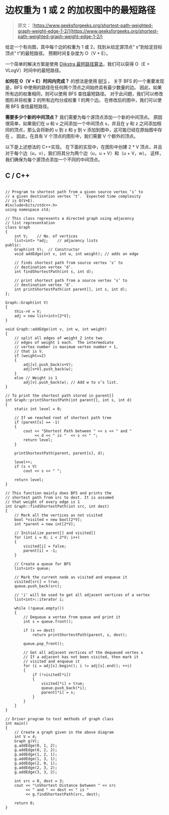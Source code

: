 # 边权重为 1 或 2 的加权图中的最短路径

> 原文： [https://www.geeksforgeeks.org/shortest-path-weighted-graph-weight-edge-1-2/](https://www.geeksforgeeks.org/shortest-path-weighted-graph-weight-edge-1-2/)

给定一个有向图，其中每个边的权重为 1 或 2，找到从给定源顶点“ s”到给定目标顶点“ t”的最短路径。 预期时间复杂度为 O（V + E）。

一个简单的解决方案是使用 [Dijkstra 最短路径算法](https://www.geeksforgeeks.org/greedy-algorithms-set-7-dijkstras-algorithm-for-adjacency-list-representation/)，我们可以获得 O（E + VLogV）时间中的最短路径。

**如何在 O（V + E）时间内完成？** 的想法是使用 [BFS](https://www.geeksforgeeks.org/breadth-first-traversal-for-a-graph/) 。 关于 BFS 的一个重要发现是，BFS 中使用的路径在任何两个顶点之间始终具有最少数量的边。 因此，如果所有边的权重相同，则可以使用 BFS 查找最短路径。 对于此问题，我们可以修改图形并将权重 2 的所有边均分成权重 1 的两个边。 在修改后的图中，我们可以使用 BFS 查找最短路径。

**需要多少个新的中间顶点？** 我们需要为每个源顶点添加一个新的中间顶点。 原因很简单，如果我们在 u 和 v 之间添加一个中间顶点 x，并且在 y 和 z 之间添加相同的顶点，那么会将新的 u 到 z 和 y 到 v 添加到图中，这可能已经在原始图中存在 。 因此，在具有 V 个顶点的图形中，我们需要 V 个额外的顶点。

以下是上述想法的 C++实现。 在下面的实现中，在图形中创建 2 * V 顶点，并且对于每个边（u，v），我们将其分为两个边（u，u + V）和（u + V，w）。 这样，我们确保为每个源顶点添加一个不同的中间顶点。

## C / C++

```

// Program to shortest path from a given source vertex ‘s’ to 
// a given destination vertex ‘t’.  Expected time complexity 
// is O(V+E). 
#include<bits/stdc++.h> 
using namespace std; 

// This class represents a directed graph using adjacency 
// list representation 
class Graph 
{ 
    int V;    // No. of vertices 
    list<int> *adj;    // adjacency lists 
public: 
    Graph(int V);  // Constructor 
    void addEdge(int v, int w, int weight); // adds an edge 

    // finds shortest path from source vertex ‘s’ to 
    // destination vertex ‘d’. 
    int findShortestPath(int s, int d); 

    // print shortest path from a source vertex ‘s’ to 
    // destination vertex ‘d’. 
    int printShortestPath(int parent[], int s, int d); 
}; 

Graph::Graph(int V) 
{ 
    this->V = V; 
    adj = new list<int>[2*V]; 
} 

void Graph::addEdge(int v, int w, int weight) 
{ 
    // split all edges of weight 2 into two 
    // edges of weight 1 each.  The intermediate 
    // vertex number is maximum vertex number + 1, 
    // that is V. 
    if (weight==2) 
    { 
        adj[v].push_back(v+V); 
        adj[v+V].push_back(w); 
    } 
    else // Weight is 1 
        adj[v].push_back(w); // Add w to v’s list. 
} 

// To print the shortest path stored in parent[] 
int Graph::printShortestPath(int parent[], int s, int d) 
{ 
    static int level = 0; 

    // If we reached root of shortest path tree 
    if (parent[s] == -1) 
    { 
        cout << "Shortest Path between " << s << " and "
             << d << " is "  << s << " "; 
        return level; 
    } 

    printShortestPath(parent, parent[s], d); 

    level++; 
    if (s < V) 
        cout << s << " "; 

    return level; 
} 

// This function mainly does BFS and prints the 
// shortest path from src to dest. It is assumed 
// that weight of every edge is 1 
int Graph::findShortestPath(int src, int dest) 
{ 
    // Mark all the vertices as not visited 
    bool *visited = new bool[2*V]; 
    int *parent = new int[2*V]; 

    // Initialize parent[] and visited[] 
    for (int i = 0; i < 2*V; i++) 
    { 
        visited[i] = false; 
        parent[i] = -1; 
    } 

    // Create a queue for BFS 
    list<int> queue; 

    // Mark the current node as visited and enqueue it 
    visited[src] = true; 
    queue.push_back(src); 

    // 'i' will be used to get all adjacent vertices of a vertex 
    list<int>::iterator i; 

    while (!queue.empty()) 
    { 
        // Dequeue a vertex from queue and print it 
        int s = queue.front(); 

        if (s == dest) 
            return printShortestPath(parent, s, dest); 

        queue.pop_front(); 

        // Get all adjacent vertices of the dequeued vertex s 
        // If a adjacent has not been visited, then mark it 
        // visited and enqueue it 
        for (i = adj[s].begin(); i != adj[s].end(); ++i) 
        { 
            if (!visited[*i]) 
            { 
                visited[*i] = true; 
                queue.push_back(*i); 
                parent[*i] = s; 
            } 
        } 
    } 
} 

// Driver program to test methods of graph class 
int main() 
{ 
    // Create a graph given in the above diagram 
    int V = 4; 
    Graph g(V); 
    g.addEdge(0, 1, 2); 
    g.addEdge(0, 2, 2); 
    g.addEdge(1, 2, 1); 
    g.addEdge(1, 3, 1); 
    g.addEdge(2, 0, 1); 
    g.addEdge(2, 3, 2); 
    g.addEdge(3, 3, 2); 

    int src = 0, dest = 3; 
    cout << "\nShortest Distance between " << src 
         << " and " << dest << " is "
         << g.findShortestPath(src, dest); 

    return 0; 
} 

```